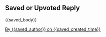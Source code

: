 ## Saved or Upvoted Reply

{{saved_body}}

[By {{saved_author}} on {{saved_created_time}}]({{saved_permalink}})
